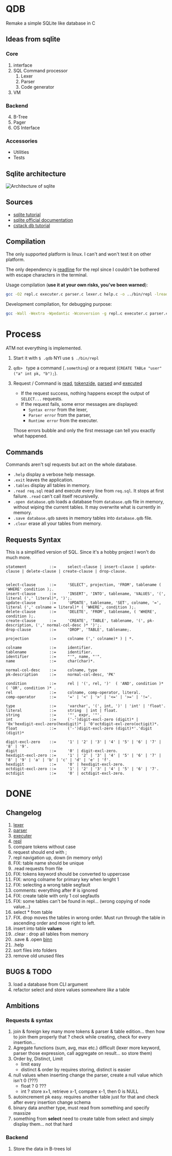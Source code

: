 # QDB

Remake a simple SQLite like database in C

## Ideas from sqlite

### Core

1. interface
2. SQL Command processor
   1. Lexer
   2. Parser
   3. Code generator
3. VM

### Backend

4. B-Tree
5. Pager
6. OS Interface

### Accessories

- Utilities
- Tests

## Sqlite architecture

![Architecture of sqlite](img/img-2024-04-26-18-03.png)

## Sources

- [sqlite tutorial](https://www.sqlitetutorial.net/)
- [sqlite official documentation](https://www.sqlite.org/)
- [cstack db tutorial](https://cstack.github.io/db_tutorial/parts/part1.html)

## Compilation

The only supported platform is linux. I can't and won't test it on other platform.

The only dependency is [readline](https://tiswww.cwru.edu/php/chet/readline/rltop.html) for the repl since I couldn't be bothered with escape characters in the terminal.

Usage compilation (**use it at your own risks, you've been warned**):

```sh
gcc -O2 repl.c executer.c parser.c lexer.c help.c -o ../bin/repl -lreadline; ../bin/repl
```

Development compilation, for debugging purpose:

```sh
gcc -Wall -Wextra -Wpedantic -Wconversion -g repl.c executer.c parser.c lexer.c help.c -o ../bin/repl -lreadline; ../bin/repl
```

# Process

ATM not everything is implemented.

1. Start it with `$ .qdb`
   NYI use `$ ./bin/repl`
2. `qdb> ` type a command (`.something`) or a request (`CREATE TABLe "user" ("a" int pk, "b");`).
3. Request / Command is [read](./repl.c), [tokenzide](./lexer.c), [parsed](./parser.c) and [executed](./executer.c)

   - If the request success, nothing happens except the output of `SELECT...` requests.
   - If the request fails, some error messages are displayed:
     - `Syntax error` from the lexer,
     - `Parser error` from the parser,
     - `Runtime error` from the executer.

   Those errors bubble and only the first message can tell you exactly what happened.

## Commands

Commands aren't sql requests but act on the whole database.

- `.help` display a verbose help message.
- `.exit` leaves the application.
- `.tables` display all tables in memory.
- `.read req.sql` read and execute every line from `req.sql`. It stops at first failure. `.read` can't call itself recursivelly.
- `.open database.qdb` loads a database from `database.qdb` file in memory, without wiping the current tables. It may overwrite what is currently in memory.
- `.save database.qdb` saves in memory tables into `database.qdb` file.
- `.clear` erase all your tables from memory.

## Requests Syntax

This is a simplified version of SQL. Since it's a hobby project I won't do much more.

```ebnf
statement          ::=     select-clause | insert-clause | update-clause | delete-clause | create-clause | drop-clause.


select-clause      ::=     'SELECT', projection, 'FROM', tablename ( 'WHERE' condition );.
insert-clause      ::=     'INSERT', 'INTO', tablename, 'VALUES', '(', literal (',' literal)*, ')';.
update-clause      ::=     'UPDATE', tablename, 'SET', colname, '=', literal (',' colname = literal)* ( 'WHERE', condition );.
delete-clause      ::=     'DELETE', 'FROM', tablename, ( 'WHERE', condition );.
create-clause      ::=     'CREATE', 'TABLE', tablename, '(', pk-description, (',' normal-col-desc )* ')';.
drop-clause        ::=     'DROP', 'TABLE', tablename;.

projection         ::=     colname (',' colname)* ) | *.

colname            ::=     identifier.
tablename          ::=     identifier.
identifier         ::=     "'", name, "'".
name               ::=     char(char)*.

normal-col-desc    ::=     colname, type
pk-description     ::=     normal-col-desc, 'PK'

condition          ::=     rel | '(', rel, ')'  ( 'AND', condition )* ( 'OR', condition )* .
rel                ::=     colname, comp-operator, literal.
comp-operator      ::=     '=' | '<' | '>' | '<=' | '>=' | '!='.

type               ::=     'varchar', '(', int, ')' | 'int' | 'float'.
literal            ::=     string  | int | float.
string             ::=     '"', expr, '"'.
int                ::=     ('-')digit-excl-zero (digit)* | '0x'hexdigit-excl-zero(hexdigit)* | '0'octdigit-exl-zero(octigit)*.
float              ::=     ('-')digit-excl-zero (digit)*'.'digit (digit)*

digit-excl-zero    ::=     '1' | '2' | '3' | '4' | '5' | '6' | '7' | '8' | '9'.
digit              ::=     '0' | digit-excl-zero.
hexdigit-excl-zero ::=     '1' | '2' | '3' | '4' | '5' | '6' | '7' | '8' | '9' | 'a' | 'b' | 'c' | 'd' | 'e' | 'f'.
hexdigit           ::=     '0' | hexdigit-excl-zero.
octdigit-excl-zero ::=     '1' | '2' | '3' | '4' | '5' | '6' | '7'.
octdigit           ::=     '0' | octdigit-excl-zero.
```

# DONE

## Changelog

1. [lexer](./lexer.c)
2. [parser](./parser.c)
3. [executer](./executer.c)
4. [repl](./repl.c)
5. compare tokens without case
6. request should end with ;
7. repl navigation up, down (in memory only)
8. FIX: table name should be unique
9. .read requests from file
10. FIX: tokens keyword should be converted to uppercase
11. FIX: wrong colname for primary key when lenght 1
12. FIX: selecting a wrong table segfault
13. comments: everything after # is ignored
14. FIX: create table with only 1 col segfautls
15. FIX: some tables can't be found in repl... (wrong copying of node value...)
16. select \* from table
17. FIX. drop moves the tables in wrong order. Must run through the table in ascending order and move right to left.
18. insert into table **values**
19. .clear : drop all tables from memory
20. .save & .open [binn](https://github.com/liteserver/binn?tab=readme-ov-file#usage-example)
21. .help
22. sort files into folders
23. remove old unused files

## BUGS & TODO

3. load a database from CLI argument
4. refactor select and store values somewhere _like_ a table

## Ambitions

### Requests & syntax

1. join & foreign key
   many more tokens & parser & table edition... then how to join them properly that ? check while creating, check for every insertion...
2. Agregate functions (sum, avg, max etc.)
   difficult (lexer more keyword, parser those expression, call aggregate on result... so store them)
3. Order by, Distinct, Limit
   - limit easy
   - distinct & order by requires storing, distinct is easier
4. null values when inserting
   change the parser, create a null value which isn't 0 (???)
   - float ? 0 ???
   - int ? store x+1, retrieve x-1, compare x-1, then 0 is NULL
5. autoincrement pk
   easy. requires another table just for that and check after every insertion change schema
6. binary data
   another type, must read from something and specify maxsize
7. something from **select**
   need to create table from select and simply display them... not that hard

### Backend

1. Store the data in B-trees
   lol
